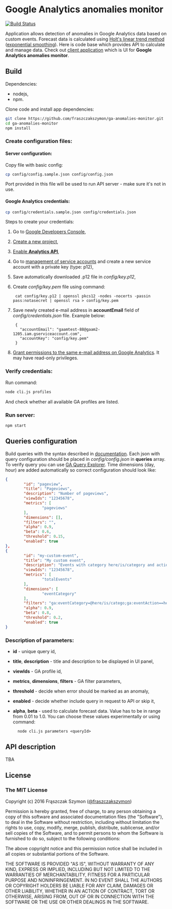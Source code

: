 # Google Analytics anomalies monitor

[![Build Status](https://travis-ci.org/fraszczakszymon/ga-anomalies-monitor.svg?branch=master)](https://travis-ci.org/fraszczakszymon/ga-anomalies-monitor)

Application allows detection of anomalies in Google Analytics data based on custom events. Forecast data is calculated using [Holt's linear trend method](https://www.otexts.org/fpp/7/2) ([exponential smoothing](https://en.wikipedia.org/wiki/Exponential_smoothing)). Here is code base which provides API to calculate and manage data. Check out [client application](https://github.com/fraszczakszymon/ga-anomalies-monitor-client) which is UI for **Google Analytics anomalies monitor**.


## Build

Dependencies:
* nodejs,
* npm.

Clone code and install app dependencies:
```bash
git clone https://github.com/fraszczakszymon/ga-anomalies-monitor.git
cd ga-anomalies-monitor
npm install
```

### Create configuration files:

#### Server configuration:
Copy file with basic config:
```bash
cp config/config.sample.json config/config.json
```
Port provided in this file will be used to run API server - make sure it's not in use.

#### Google Analytics credentials:
```bash
cp config/credentials.sample.json config/credentials.json
```
Steps to create your credentials:

1. Go to [Google Developers Console](https://console.developers.google.com),
2. [Create a new project](https://support.google.com/cloud/answer/6251787?hl=en&ref_topic=6158848),
3. [Enable **Analytics API**](https://support.google.com/cloud/answer/6326510?hl=en&ref_topic=6262490),
4. Go to [management of service accounts](https://console.developers.google.com/permissions/serviceaccounts) and create a new service account with a private key (type: p12),
5. Save automatically downloaded .p12 file in _config/key.p12_,
6. Create _config/key.pem_ file using command:

        cat config/key.p12 | openssl pkcs12 -nodes -nocerts -passin pass:notasecret | openssl rsa > config/key.pem

7. Save newly created e-mail address in **accountEmail** field of _config/credentials.json_ file. Example below:

        {
          "accountEmail": "gaamtest-88@gaam2-1205.iam.gserviceaccount.com",
          "accountKey": "config/key.pem"
        }

8. [Grant permissions to the same e-mail address on Google Analytics](https://support.google.com/analytics/answer/1009702?hl=en). It may have read-only privileges.
 
### Verify credentials:

Run command:
```bash
node cli.js profiles
```

And check whether all available GA profiles are listed.

### Run server:
```
npm start
```

## Queries configuration

Build queries with the syntax described in [documentation](https://developers.google.com/analytics/devguides/reporting/core/v3/reference). Each json with query configuration should be placed in _config/config.json_ in **queries** array. To verify query you can use [GA Query Explorer](https://ga-dev-tools.appspot.com/query-explorer/). Time dimensions (day, hour) are added automatically so correct configuration should look like:

```json
{
        "id": "pageview",
        "title": "Pageviews",
        "description": "Number of pageviews",
        "viewIds": "12345678",
        "metrics": [
                "pageviews"
        ],
        "dimensions": [],
        "filters": "",
        "alpha": 0.9,
        "beta": 0.6,
        "threshold": 0.15,
        "enabled": true
},
{
        "id": "my-custom-event",
        "title": "My custom event",
        "description": "Events with category here/is/category and action here.is.action.name",
        "viewIds": "12345678",
        "metrics": [
                "totalEvents"
        ],
        "dimensions": [
                "eventCategory"
        ],
        "filters": "ga:eventCategory=@here/is/catego;ga:eventAction==here.is.action.name",
        "alpha": 0.9,
        "beta": 0.8,
        "threshold": 0.2,
        "enabled": true
}
```

### Description of parameters:

* **id** - unique query id,
* **title**, **description** - title and description to be displayed in UI panel,
* **viewIds** - GA profile id,
* **metrics**, **dimensions**, **filters** - GA filter parameters,
* **threshold** - decide when error should be marked as an anomaly,
* **enabled** - decide whether include query in request to API or skip it,
* **alpha**, **beta** - used to calculate forecast data. Value has to be in range from 0.01 to 1.0. You can choose these values experimentally or using command:

        node cli.js parameters <queryId>

## API description

TBA

## License

### The MIT License

Copyright (c) 2016 Frąszczak Szymon ([@fraszczakszymon](https://github.com/fraszczakszymon))

Permission is hereby granted, free of charge, to any person obtaining a copy
of this software and associated documentation files (the "Software"), to deal
in the Software without restriction, including without limitation the rights
to use, copy, modify, merge, publish, distribute, sublicense, and/or sell
copies of the Software, and to permit persons to whom the Software is
furnished to do so, subject to the following conditions:

The above copyright notice and this permission notice shall be included in
all copies or substantial portions of the Software.

THE SOFTWARE IS PROVIDED "AS IS", WITHOUT WARRANTY OF ANY KIND, EXPRESS OR
IMPLIED, INCLUDING BUT NOT LIMITED TO THE WARRANTIES OF MERCHANTABILITY,
FITNESS FOR A PARTICULAR PURPOSE AND NONINFRINGEMENT. IN NO EVENT SHALL THE
AUTHORS OR COPYRIGHT HOLDERS BE LIABLE FOR ANY CLAIM, DAMAGES OR OTHER
LIABILITY, WHETHER IN AN ACTION OF CONTRACT, TORT OR OTHERWISE, ARISING FROM,
OUT OF OR IN CONNECTION WITH THE SOFTWARE OR THE USE OR OTHER DEALINGS IN
THE SOFTWARE.
